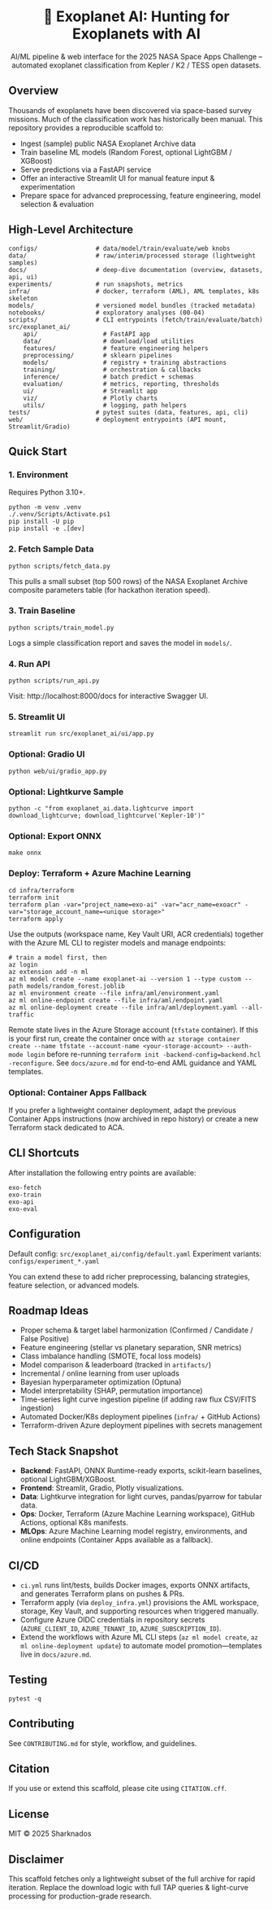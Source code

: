 <div align="center">

# 🔭 Exoplanet AI: Hunting for Exoplanets with AI

AI/ML pipeline & web interface for the 2025 NASA Space Apps Challenge – automated exoplanet classification from Kepler / K2 / TESS open datasets.

</div>

## Overview
Thousands of exoplanets have been discovered via space-based survey missions. Much of the classification work has historically been manual. This repository provides a reproducible scaffold to:

* Ingest (sample) public NASA Exoplanet Archive data
* Train baseline ML models (Random Forest, optional LightGBM / XGBoost)
* Serve predictions via a FastAPI service
* Offer an interactive Streamlit UI for manual feature input & experimentation
* Prepare space for advanced preprocessing, feature engineering, model selection & evaluation

## High-Level Architecture
```
configs/                # data/model/train/evaluate/web knobs
data/                   # raw/interim/processed storage (lightweight samples)
docs/                   # deep-dive documentation (overview, datasets, api, ui)
experiments/            # run snapshots, metrics
infra/                  # docker, terraform (AML), AML templates, k8s skeleton
models/                 # versioned model bundles (tracked metadata)
notebooks/              # exploratory analyses (00-04)
scripts/                # CLI entrypoints (fetch/train/evaluate/batch)
src/exoplanet_ai/
	api/                  # FastAPI app
	data/                 # download/load utilities
	features/             # feature engineering helpers
	preprocessing/        # sklearn pipelines
	models/               # registry + training abstractions
	training/             # orchestration & callbacks
	inference/            # batch predict + schemas
	evaluation/           # metrics, reporting, thresholds
	ui/                   # Streamlit app
	viz/                  # Plotly charts
	utils/                # logging, path helpers
tests/                  # pytest suites (data, features, api, cli)
web/                    # deployment entrypoints (API mount, Streamlit/Gradio)
```

## Quick Start

### 1. Environment
Requires Python 3.10+.

```pwsh
python -m venv .venv
./.venv/Scripts/Activate.ps1
pip install -U pip
pip install -e .[dev]
```

### 2. Fetch Sample Data
```pwsh
python scripts/fetch_data.py
```
This pulls a small subset (top 500 rows) of the NASA Exoplanet Archive composite parameters table (for hackathon iteration speed).

### 3. Train Baseline
```pwsh
python scripts/train_model.py
```
Logs a simple classification report and saves the model in `models/`.

### 4. Run API
```pwsh
python scripts/run_api.py
```
Visit: http://localhost:8000/docs for interactive Swagger UI.

### 5. Streamlit UI
```pwsh
streamlit run src/exoplanet_ai/ui/app.py
```

### Optional: Gradio UI
```pwsh
python web/ui/gradio_app.py
```

### Optional: Lightkurve Sample
```pwsh
python -c "from exoplanet_ai.data.lightcurve import download_lightcurve; download_lightcurve('Kepler-10')"
```

### Optional: Export ONNX
```pwsh
make onnx
```

### Deploy: Terraform + Azure Machine Learning
```pwsh
cd infra/terraform
terraform init
terraform plan -var="project_name=exo-ai" -var="acr_name=exoacr" -var="storage_account_name=<unique storage>"
terraform apply
```
Use the outputs (workspace name, Key Vault URI, ACR credentials) together with the Azure ML CLI to register models and manage endpoints:
```pwsh
# train a model first, then
az login
az extension add -n ml
az ml model create --name exoplanet-ai --version 1 --type custom --path models/random_forest.joblib
az ml environment create --file infra/aml/environment.yaml
az ml online-endpoint create --file infra/aml/endpoint.yaml
az ml online-deployment create --file infra/aml/deployment.yaml --all-traffic
```
Remote state lives in the Azure Storage account (`tfstate` container). If this is your first run, create the container once with `az storage container create --name tfstate --account-name <your-storage-account> --auth-mode login` before re-running `terraform init -backend-config=backend.hcl -reconfigure`.
See `docs/azure.md` for end-to-end AML guidance and YAML templates.

### Optional: Container Apps Fallback
If you prefer a lightweight container deployment, adapt the previous Container Apps instructions (now archived in repo history) or create a new Terraform stack dedicated to ACA.

## CLI Shortcuts
After installation the following entry points are available:
```pwsh
exo-fetch
exo-train
exo-api
exo-eval
```

## Configuration
Default config: `src/exoplanet_ai/config/default.yaml`
Experiment variants: `configs/experiment_*.yaml`

You can extend these to add richer preprocessing, balancing strategies, feature selection, or advanced models.

## Roadmap Ideas
* Proper schema & target label harmonization (Confirmed / Candidate / False Positive)
* Feature engineering (stellar vs planetary separation, SNR metrics)
* Class imbalance handling (SMOTE, focal loss models)
* Model comparison & leaderboard (tracked in `artifacts/`)
* Incremental / online learning from user uploads
* Bayesian hyperparameter optimization (Optuna)
* Model interpretability (SHAP, permutation importance)
* Time-series light curve ingestion pipeline (if adding raw flux CSV/FITS ingestion)
* Automated Docker/K8s deployment pipelines (`infra/` + GitHub Actions)
* Terraform-driven Azure deployment pipelines with secrets management

## Tech Stack Snapshot
- **Backend**: FastAPI, ONNX Runtime-ready exports, scikit-learn baselines, optional LightGBM/XGBoost.
- **Frontend**: Streamlit, Gradio, Plotly visualizations.
- **Data**: Lightkurve integration for light curves, pandas/pyarrow for tabular data.
- **Ops**: Docker, Terraform (Azure Machine Learning workspace), GitHub Actions, optional K8s manifests.
- **MLOps**: Azure Machine Learning model registry, environments, and online endpoints (Container Apps available as a fallback).

## CI/CD
- `ci.yml` runs lint/tests, builds Docker images, exports ONNX artifacts, and generates Terraform plans on pushes & PRs.
- Terraform apply (via `deploy_infra.yml`) provisions the AML workspace, storage, Key Vault, and supporting resources when triggered manually.
- Configure Azure OIDC credentials in repository secrets (`AZURE_CLIENT_ID`, `AZURE_TENANT_ID`, `AZURE_SUBSCRIPTION_ID`).
- Extend the workflows with Azure ML CLI steps (`az ml model create`, `az ml online-deployment update`) to automate model promotion—templates live in `docs/azure.md`.

## Testing
```pwsh
pytest -q
```

## Contributing
See `CONTRIBUTING.md` for style, workflow, and guidelines.

## Citation
If you use or extend this scaffold, please cite using `CITATION.cff`.

## License
MIT © 2025 Sharknados

## Disclaimer
This scaffold fetches only a lightweight subset of the full archive for rapid iteration. Replace the download logic with full TAP queries & light-curve processing for production-grade research.

